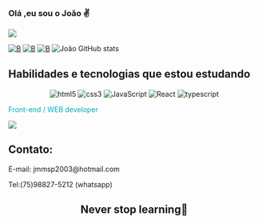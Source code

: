 ### Olá ,eu sou o João ✌️

![]([https://pt-br.imgbb.com/](https://ibb.co/C5LVWTn))

[![B](https://img.shields.io/badge/LinkedIn-0077B5?style=for-the-badge&logo=linkedin&logoColor=white)](https://www.linkedin.com/in/jo%C3%A3o-marcos-525564226/)
[![B](https://img.shields.io/badge/Instagram-E4405F?style=for-the-badge&logo=instagram&logoColor=white)](https://www.instagram.com/m7_joao/?igshid=YmMyMTA2M2Y%3D/)
[![B](https://img.shields.io/badge/Microsoft_Outlook-0078D4?style=for-the-badge&logo=microsoft-outlook&logoColor=white)](mailto:jmmsp2003@hotmail.com)
![João GitHub stats](https://github-readme-stats.vercel.app/api?username=Joaommsp&show_icons=true&theme=tokyonight)

## Habilidades e tecnologias que estou estudando 

<div style="display: inline_block" align="center">
 <img align="center" alt="html5" src="https://img.shields.io/badge/HTML5-E34F26?style=for-the-badge&logo=html5&logoColor=white">
 <img align="center" alt="css3" src="https://img.shields.io/badge/CSS3-1572B6?style=for-the-badge&logo=css3&logoColor=white">
 <img align="center" alt="JavaScript" src="https://img.shields.io/badge/JavaScript-F7DF1E?style=for-the-badge&logo=javascript&logoColor=black">
 <img align="center" alt="React" src="https://img.shields.io/badge/React-61DAFB?style=for-the-badge&logo=react&logoColor=white">
 <img align="center" alt="typescript" src="https://img.shields.io/badge/TypeScript-007ACC?style=for-the-badge&logo=typescript&logoColor=white">
</div>


<p style="color:#00ABB3">Front-end / WEB developer</p>

![](https://github-readme-stats.vercel.app/api/top-langs/?username=Joaommsp&theme=blue-green)

## Contato:

<p align="center">
<p>E-mail: jmmsp2003@hotmail.com</p>
<p>Tel:(75)98827-5212 (whatsapp)</p>
</p>

<h2 align="center">Never stop learning🚀</h2>
